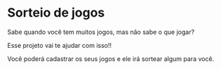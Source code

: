 # Sorteio de jogos
<p>Sabe quando você tem muitos jogos, mas não sabe o que jogar?
<p>Esse projeto vai te ajudar com isso!! 
<p>Você poderá cadastrar os seus jogos e ele irá sortear algum para você. 
